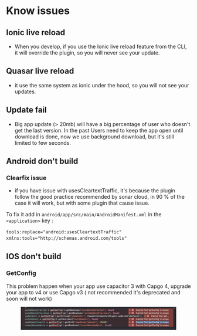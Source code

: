 # Know issues

## Ionic live reload

* When you develop, if you use the Ionic live reload feature from the CLI, it will override the plugin, so you will never see your update.

## Quasar live reload

* it use the same system as ionic under the hood, so you will not see your updates.

## Update fail

* Big app update (> 20mb) will have a big percentage of user who doesn't get the last version.  In the past Users need to keep the app open until download is done, now we use background download, but it's still limited to few seconds.

## Android don't build

### Clearfix issue

* if you have issue with usesCleartextTraffic, it's because the plugin follow the good practice recommended by sonar cloud, in 90 % of the case it will work, but with some plugin that cause issue.

To fix it add in `android/app/src/main/AndroidManifest.xml` in the `<application>` key :

```xml
tools:replace="android:usesCleartextTraffic"
xmlns:tools="http://schemas.android.com/tools"
```

## IOS don't build

### GetConfig

This problem happen when your app use capacitor 3 with Capgo 4, upgrade your app to v4 or use Capgo v3 ( not recommended it's deprecated and soon will not work)

<figure><img src="../.gitbook/assets/issue_get_config.png" alt=""><figcaption></figcaption></figure>

